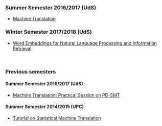 ### Summer Semester 2016/2017 (UdS)

* [Machine Translation](./mt/README.md)


### Winter Semester 2017/2018 (UdS)

* [Word Embeddings for Natural Language Processing and Information Retrieval](./we4nlp/README.md)

<br>

### Previous semesters

#### Summer Semester 2016/2017 (UdS)

* [Machine Translation: Practical Session on PB-SMT](./PB-SMT/README.md)

#### Summer Semester 2014/2015 (UPC)

* [Tutorial on Statistical Machine Translation](./PB-SMT/classeMT.pdf )
